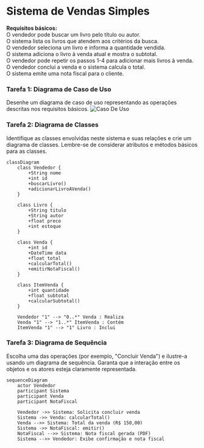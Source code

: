# Sistema de Vendas Simples
**Requisitos básicos:** <br>
O vendedor pode buscar um livro pelo título ou autor. <br>
O sistema lista os livros que atendem aos critérios da busca. <br>
O vendedor seleciona um livro e informa a quantidade vendida. <br>
O sistema adiciona o livro à venda atual e mostra o subtotal. <br>
O vendedor pode repetir os passos 1-4 para adicionar mais livros à venda. <br>
O vendedor conclui a venda e o sistema calcula o total. <br>
O sistema emite uma nota fiscal para o cliente. <br>
### Tarefa 1: Diagrama de Caso de Uso<br>
Desenhe um diagrama de caso de uso representando as operações descritas nos requisitos básicos.
![Caso De Uso](SistemVendasCasodeUso.png)
### Tarefa 2: Diagrama de Classes
Identifique as classes envolvidas neste sistema e suas relações e crie um diagrama de classes. Lembre-se de considerar atributos e métodos básicos para as classes.
```mermaid
classDiagram
    class Vendedor {
        +String nome
        +int id
        +buscarLivro()
        +adicionarLivroAVenda()
    }

    class Livro {
        +String titulo
        +String autor
        +float preco
        +int estoque
    }

    class Venda {
        +int id
        +DateTime data
        +float total
        +calcularTotal()
        +emitirNotaFiscal()
    }

    class ItemVenda {
        +int quantidade
        +float subtotal
        +calcularSubtotal()
    }

    Vendedor "1" --> "0..*" Venda : Realiza
    Venda "1" --> "1..*" ItemVenda : Contém
    ItemVenda "1" --> "1" Livro : Inclui
```
### Tarefa 3: Diagrama de Sequência
Escolha uma das operações (por exemplo, "Concluir Venda") e ilustre-a usando um diagrama de sequência. Garanta que a interação entre os objetos e os atores esteja claramente representada.
```mermaid
sequenceDiagram
    actor Vendedor
    participant Sistema
    participant Venda
    participant NotaFiscal

    Vendedor ->> Sistema: Solicita concluir venda
    Sistema ->> Venda: calcularTotal()
    Venda -->> Sistema: Total da venda (R$ 150,00)
    Sistema ->> NotaFiscal: emitir()
    NotaFiscal -->> Sistema: Nota fiscal gerada (PDF)
    Sistema -->> Vendedor: Exibe confirmação e nota fiscal
```